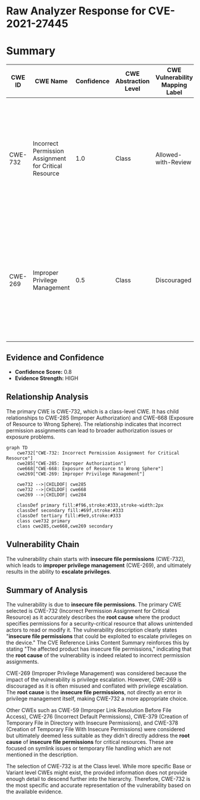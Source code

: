 # Raw Analyzer Response for CVE-2021-27445

# Summary
| CWE ID | CWE Name | Confidence | CWE Abstraction Level | CWE Vulnerability Mapping Label | CWE-Vulnerability Mapping Notes |
|---|---|---|---|---|---|
| CWE-732 | Incorrect Permission Assignment for Critical Resource | 1.0 | Class | Allowed-with-Review | Primary CWE. The product specifies permissions for a security-critical resource in a way that allows that resource to be read or modified by unintended actors. |
| CWE-269 | Improper Privilege Management | 0.5 | Class | Discouraged | Secondary Candidate. The product does not properly assign, modify, track, or check privileges for an actor, creating an unintended sphere of control for that actor. |

## Evidence and Confidence

*   **Confidence Score:** 0.8
*   **Evidence Strength:** HIGH

## Relationship Analysis
The primary CWE is CWE-732, which is a class-level CWE. It has child relationships to CWE-285 (Improper Authorization) and CWE-668 (Exposure of Resource to Wrong Sphere). The relationship indicates that incorrect permission assignments can lead to broader authorization issues or exposure problems.

```mermaid
graph TD
    cwe732["CWE-732: Incorrect Permission Assignment for Critical Resource"]
    cwe285["CWE-285: Improper Authorization"]
    cwe668["CWE-668: Exposure of Resource to Wrong Sphere"]
    cwe269["CWE-269: Improper Privilege Management"]
    
    cwe732 -->|CHILDOF| cwe285
    cwe732 -->|CHILDOF| cwe668
    cwe269 -->|CHILDOF| cwe284

    classDef primary fill:#f96,stroke:#333,stroke-width:2px
    classDef secondary fill:#69f,stroke:#333
    classDef tertiary fill:#9e9,stroke:#333
    class cwe732 primary
    class cwe285,cwe668,cwe269 secondary
```

## Vulnerability Chain
The vulnerability chain starts with **insecure file permissions** (CWE-732), which leads to **improper privilege management** (CWE-269), and ultimately results in the ability to **escalate privileges**.

## Summary of Analysis
The vulnerability is due to **insecure file permissions**. The primary CWE selected is CWE-732 (Incorrect Permission Assignment for Critical Resource) as it accurately describes the **root cause** where the product specifies permissions for a security-critical resource that allows unintended actors to read or modify it. The vulnerability description clearly states "**insecure file permissions** that could be exploited to escalate privileges on the device." The CVE Reference Links Content Summary reinforces this by stating "The affected product has insecure file permissions," indicating that the **root cause** of the vulnerability is indeed related to incorrect permission assignments.

CWE-269 (Improper Privilege Management) was considered because the impact of the vulnerability is privilege escalation. However, CWE-269 is discouraged as it is often misused and conflated with privilege escalation. The **root cause** is the **insecure file permissions**, not directly an error in privilege management itself, making CWE-732 a more appropriate choice.

Other CWEs such as CWE-59 (Improper Link Resolution Before File Access), CWE-276 (Incorrect Default Permissions), CWE-379 (Creation of Temporary File in Directory with Insecure Permissions), and CWE-378 (Creation of Temporary File With Insecure Permissions) were considered but ultimately deemed less suitable as they didn't directly address the **root cause** of **insecure file permissions** for critical resources. These are focused on symlink issues or temporary file handling which are not mentioned in the description.

The selection of CWE-732 is at the Class level. While more specific Base or Variant level CWEs might exist, the provided information does not provide enough detail to descend further into the hierarchy. Therefore, CWE-732 is the most specific and accurate representation of the vulnerability based on the available evidence.